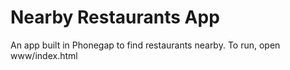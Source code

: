 # Nearby Restaurants App

An app built in Phonegap to find restaurants nearby. To run, open www/index.html
